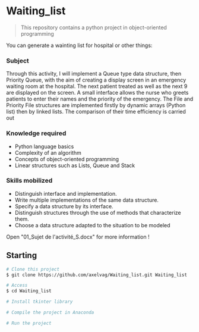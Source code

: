 # Waiting_list

> This repository contains a python project in object-oriented programming

You can generate a wainting list for hospital or other things:

### Subject

Through this activity, I will implement a Queue type data structure, then Priority Queue, with the aim of creating a display screen in an emergency waiting room at the hospital. The next patient treated as well as the next 9 are displayed on the screen.
A small interface allows the nurse who greets patients to enter their names and the priority of the emergency.
The File and Priority File structures are implemented firstly by dynamic arrays (Python list) then by linked lists.
The comparison of their time efficiency is carried out

### Knowledge required

* Python language basics
* Complexity of an algorithm
* Concepts of object-oriented programming
* Linear structures such as Lists, Queue and Stack

### Skills mobilized

* Distinguish interface and implementation.
* Write multiple implementations of the same data structure.
* Specify a data structure by its interface.
* Distinguish structures through the use of methods that characterize them.
* Choose a data structure adapted to the situation to be modeled

Open "01_Sujet de l'activité_S.docx" for more information !

## Starting ##

```bash
# Clone this project
$ git clone https://github.com/axelvag/Waiting_list.git Waiting_list

# Access
$ cd Waiting_list

# Install tkinter library

# Compile the project in Anaconda

# Run the project

```
